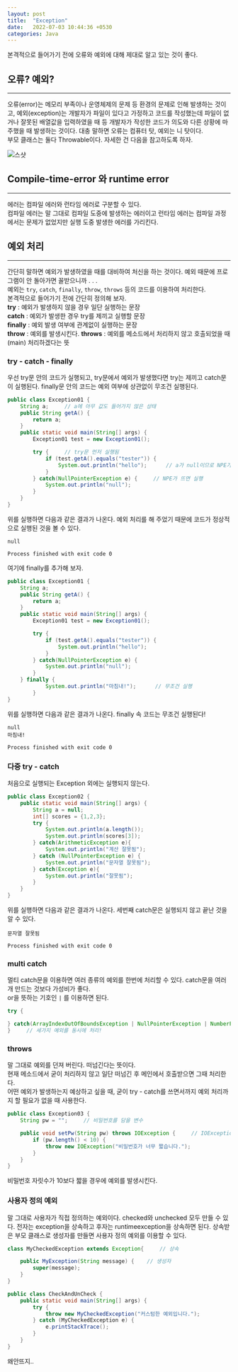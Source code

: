 ```yaml
---
layout: post
title:  "Exception"
date:   2022-07-03 10:44:36 +0530
categories: Java
---
```

본격적으로 들어가기 전에 오류와 예외에 대해 제대로 알고 있는 것이 좋다.
## 오류? 예외?
***
오류(error)는 메모리 부족이나 운영체제의 문제 등 환경의 문제로 인해 발생하는 것이고, 예외(exception)는 개발자가 파일이 있다고 가정하고 코드를 작성했는데 파일이 없거나 잘못된 배열값을 입력하였을 때 등 개발자가 작성한 코드가 의도와 다른 상황에 마주했을 때 발생하는 것이다. 대충 말하면 오류는 컴퓨터 탓, 예외는 니 탓이다.   
부모 클래스는 둘다 Throwable이다. 자세한 건 다음을 참고하도록 하자.    

![스샷](http://drive.google.com/uc?export=view&id=1JFu2ljupPRg4Abw9GikUcaWEH6uCDJ04)
     

## Compile-time-error 와 runtime error
***
에러는 컴파일 에러와 런타임 에러로 구분할 수 있다.   
컴파일 에러는 말 그대로 컴파일 도중에 발생하는 에러이고 런타임 에러는 컴파일 과정에서는 문제가 없었지만 실행 도중 발생한 에러를 가리킨다.

## 예외 처리
***
간단히 말하면 예외가 발생하였을 때를 대비하여 처신을 하는 것이다. 예외 때문에 프로그램이 안 돌아가면 꼴받으니까 . . .   
예외는 ```try```, ```catch```, ```finally```, ```throw```, ```throws``` 등의 코드를 이용하여 처리한다.   
본격적으로 들어가기 전에 간단히 정의해 보자.   
**try** : 예외가 발생하지 않을 경우 일단 실행하는 문장   
**catch** : 예외가 발생한 경우 try를 제끼고 실행할 문장   
**finally** : 예외 발생 여부에 관계없이 실행하는 문장   
**throw** : 예외를 발생시킨다.
**throws** : 예외를 메소드에서 처리하지 않고 호출되었을 때(main) 처리하겠다는 뜻   

### try - catch - finally
우선 try문 안의 코드가 실행되고, try문에서 예외가 발생했다면 try는 제끼고 catch문이 실행된다. finally문 안의 코드는 예외 여부에 상관없이 무조건 실행된다.

```java
public class Exception01 {
    String a;     // a에 아무 값도 들어가지 않은 상태
    public String getA() {
        return a;
    }
    public static void main(String[] args) {
        Exception01 test = new Exception01();

        try {     // try문 먼저 실행됨
            if (test.getA().equals("tester")) {
                System.out.println("hello");      // a가 null이므로 NPE가 뜬다
            }
        } catch(NullPointerException e) {     // NPE가 뜨면 실행
            System.out.println("null");
        }
    }
}
```
위를 실행하면 다음과 같은 결과가 나온다. 예외 처리를 해 주었기 때문에 코드가 정상적으로 실행된 것을 볼 수 있다.
```
null

Process finished with exit code 0
```   

여기에 finally를 추가해 보자.
```java
public class Exception01 {
    String a;
    public String getA() {
        return a;
    }
    public static void main(String[] args) {
        Exception01 test = new Exception01();

        try {
            if (test.getA().equals("tester")) {
                System.out.println("hello");
            }
        } catch(NullPointerException e) {
            System.out.println("null");
        }
    } finally {
            System.out.println("마침내!");      // 무조건 실행
        }
}
```
위를 실행하면 다음과 같은 결과가 나온다. finally 속 코드는 무조건 실행된다!
```
null
마침내!

Process finished with exit code 0
```
### 다중 try - catch
처음으로 실행되는 Exception 외에는 실행되지 않는다.
```java
public class Exception02 {
    public static void main(String[] args) {
        String a = null;
        int[] scores = {1,2,3};
        try {
            System.out.println(a.length());
            System.out.println(scores[3]);
        } catch(ArithmeticException e){
            System.out.println("계산 잘못됨");
        } catch (NullPointerException e) {
            System.out.println("문자열 잘못됨");
        } catch(Exception e){
            System.out.println("잘못됨");
        }
    }
}
```
위를 실행하면 다음과 같은 결과가 나온다. 세번째 catch문은 실행되지 않고 끝난 것을 알 수 있다.
```
문자열 잘못됨

Process finished with exit code 0
```
### multi catch
멀티 catch문을 이용하면 여러 종류의 예외를 한번에 처리할 수 있다. catch문을 여러 개 만드는 것보다 가성비가 좋다.   
or을 뜻하는 기호인 ```|``` 를 이용하면 된다.
```java
try {

} catch(ArrayIndexOutOfBoundsException | NullPointerException | NumberFormatException e) {
}     // 세가지 예외를 동시에 처리!

```
### throws
말 그대로 예외를 던져 버린다. 떠넘긴다는 뜻이다.   
현재 메소드에서 굳이 처리하지 않고 일단 떠넘긴 후 메인에서 호출받으면 그때 처리한다.   
어떤 예외가 발생하는지 예상하고 싶을 때, 굳이 try - catch를 쓰면서까지 예외 처리까지 할 필요가 없을 때 사용한다.
```java
public class Exception03 {
    String pw = "";     // 비밀번호를 담을 변수

    public void setPw(String pw) throws IOException {     // IOException이 발생할 것을 예상
        if (pw.length() < 10) {
            throw new IOException("비밀번호가 너무 짧습니다.");
        }
    }
}
```
비밀번호 자릿수가 10보다 짧을 경우에 예외를 발생시킨다.

### 사용자 정의 예외
말 그대로 사용자가 직접 정의하는 예외이다. checked와 unchecked 모두 만들 수 있다. 전자는 exception을 상속하고 후자는 runtimeexception을 상속하면 된다. 상속받은 부모 클래스로 생성자를 만들면 사용자 정의 예외를 이용할 수 있다.

```java
class MyCheckedException extends Exception{     // 상속

    public MyException(String message) {    // 생성자
        super(message);
    }
}

public class CheckAndUnCheck {
    public static void main(String[] args) {
        try {
            throw new MyCheckedException("커스텀한 예외입니다.");
        } catch (MyCheckedException e) {
            e.printStackTrace();
        }
    }
}
```
왜안뜨지..







